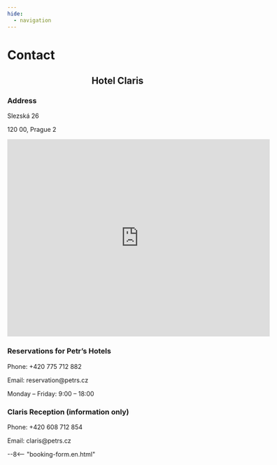 ```yaml
---
hide:
  - navigation
---
```


# **Contact**

<h2 style="text-align: center; font-weight: bold;">Hotel Claris</h2>

### **Address**
<div class="info-text">
<p>Slezská 26</p>
<p>120 00, Prague 2</p>
</div>

<div style="text-align: center;">
<iframe src="https://www.google.com/maps/embed?pb=!1m14!1m8!1m3!1d1280.268556646699!2d14.442134033065795!3d50.076229937756565!3m2!1i1024!2i768!4f13.1!3m3!1m2!1s0x470b948502bf1527%3A0x3658327a1e32ff9c!2sHotel%20Claris!5e0!3m2!1scs!2sus!4v1748881100821!5m2!1scs!2sus" width="600" height="450" style="border:0;" allowfullscreen="" loading="lazy" referrerpolicy="no-referrer-when-downgrade"></iframe>
</div>

### **Reservations for Petr’s Hotels**

<div class="info-text">
<p>Phone: +420 775 712 882</p>
<p>Email: reservation@petrs.cz</p>
<p>Monday – Friday:  9:00 – 18:00</p>
</div>

### **Claris Reception (information only)**
<div class="info-text">
<p>Phone: +420 608 712 854</p>
<p>Email: claris@petrs.cz</p>
</div>

--8<-- "booking-form.en.html"